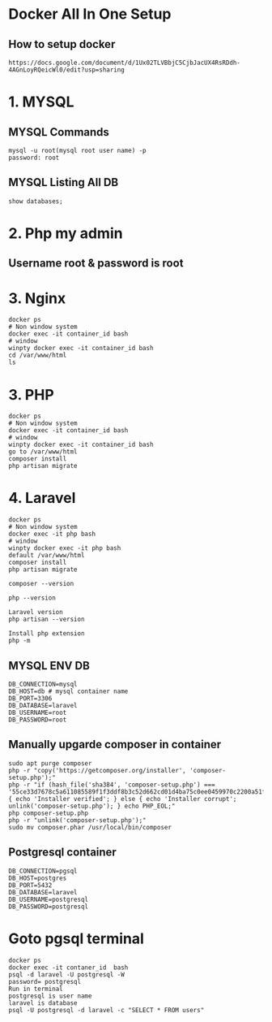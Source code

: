 # Docker All In One Setup
## How to setup docker
```
https://docs.google.com/document/d/1Ux02TLVBbjC5CjbJacUX4RsRDdh-4AGnLoyRQeicWl0/edit?usp=sharing
```
# 1. MYSQL 
## MYSQL Commands 
```
mysql -u root(mysql root user name) -p
password: root 
```

##  MYSQL Listing All DB
```
show databases;
```

# 2. Php my admin
## Username root & password is root

# 3. Nginx
```
docker ps
# Non window system
docker exec -it container_id bash
# window
winpty docker exec -it container_id bash
cd /var/www/html
ls 
```

# 3. PHP
```
docker ps
# Non window system
docker exec -it container_id bash
# window
winpty docker exec -it container_id bash
go to /var/www/html
composer install 
php artisan migrate 
```


# 4. Laravel
```
docker ps
# Non window system
docker exec -it php bash
# window
winpty docker exec -it php bash
default /var/www/html
composer install 
php artisan migrate 

composer --version 

php --version

Laravel version
php artisan --version

Install php extension 
php -m 
```

##  MYSQL ENV DB
```
DB_CONNECTION=mysql
DB_HOST=db # mysql container name
DB_PORT=3306
DB_DATABASE=laravel
DB_USERNAME=root
DB_PASSWORD=root
```

## Manually upgarde composer in container
```
sudo apt purge composer
php -r "copy('https://getcomposer.org/installer', 'composer-setup.php');"
php -r "if (hash_file('sha384', 'composer-setup.php') === '55ce33d7678c5a611085589f1f3ddf8b3c52d662cd01d4ba75c0ee0459970c2200a51f492d557530c71c15d8dba01eae') { echo 'Installer verified'; } else { echo 'Installer corrupt'; unlink('composer-setup.php'); } echo PHP_EOL;"
php composer-setup.php
php -r "unlink('composer-setup.php');"
sudo mv composer.phar /usr/local/bin/composer
```

## Postgresql container
```
DB_CONNECTION=pgsql
DB_HOST=postgres
DB_PORT=5432
DB_DATABASE=laravel
DB_USERNAME=postgresql
DB_PASSWORD=postgresql
```

# Goto pgsql terminal

```
docker ps 
docker exec -it contaner_id  bash
psql -d laravel -U postgresql -W
password= postgresql
Run in terminal 
postgresql is user name 
laravel is database
psql -U postgresql -d laravel -c "SELECT * FROM users"
```